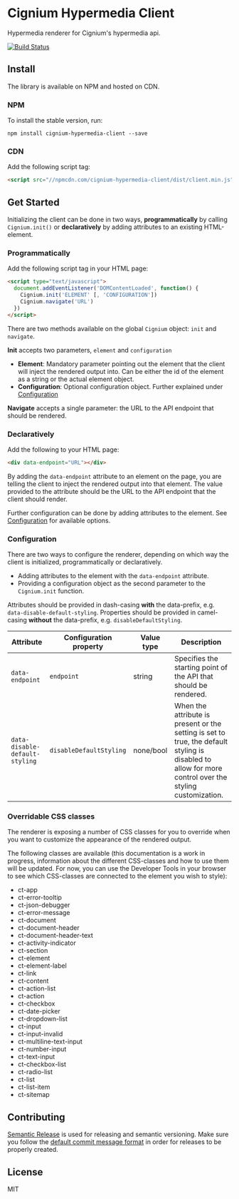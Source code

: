 # Cignium Hypermedia Client

Hypermedia renderer for Cignium's hypermedia api.

[![Build Status](https://travis-ci.org/cignium/hypermedia-client.svg)](https://travis-ci.org/cignium/hypermedia-client)

## Install

The library is available on NPM and hosted on CDN.

### NPM

To install the stable version, run:

```
npm install cignium-hypermedia-client --save
```

### CDN

Add the following script tag:

```html
<script src="//npmcdn.com/cignium-hypermedia-client/dist/client.min.js"></script>
```

## Get Started

Initializing the client can be done in two ways, **programmatically** by calling `Cignium.init()` 
or **declaratively** by adding attributes to an existing HTML-element.

### Programmatically
 
Add the following script tag in your HTML page:

```html
<script type="text/javascript">
  document.addEventListener('DOMContentLoaded', function() {
    Cignium.init('ELEMENT' [, 'CONFIGURATION'])
    Cignium.navigate('URL')
  })
</script>
```

There are two methods available on the global `Cignium` object: `init` and `navigate`.

**Init** accepts two parameters, `element` and `configuration`
 * **Element**: Mandatory parameter pointing out the element that the client will inject the rendered output into.
 Can be either the id of the element as a string or the actual element object.
 * **Configuration**: Optional configuration object. Further explained under [Configuration](#configuration)
 
**Navigate** accepts a single parameter: the URL to the API endpoint that should be rendered.

### Declaratively

Add the following to your HTML page:

```html
<div data-endpoint="URL"></div>
```

By adding the `data-endpoint` attribute to an element on the page, you are telling the client to inject the 
rendered output into that element. The value provided to the attribute should be the URL to the API endpoint 
that the client should render.

Further configuration can be done by adding attributes to the element. See [Configuration](#configuration) for 
available options.


### <a name="configuration"></a>Configuration

There are two ways to configure the renderer, 
depending on which way the client is initialized, programmatically or declaratively.
 * Adding attributes to the element with the `data-endpoint` attribute.
 * Providing a configuration object as the second parameter to the `Cignium.init` function.
 
Attributes should be provided in dash-casing **with** the data-prefix, e.g. `data-disable-default-styling`.
Properties should be provided in camel-casing **without** the data-prefix, e.g. `disableDefaultStyling`.

| Attribute  | Configuration property | Value type | Description |
| ---------- | ---------------------- | ---------- | ----------- | 
| `data-endpoint`  | `endpoint`  | string | Specifies the starting point of the API that should be rendered. |
| `data-disable-default-styling` | `disableDefaultStyling` | none/bool | When the attribute is present or the setting is set to true, the default styling is disabled to allow for more control over the styling customization. |

### Overridable CSS classes

The renderer is exposing a number of CSS classes for you to override when you want to customize 
the appearance of the rendered output.

The following classes are available (this documentation is a work in progress, 
information about the different CSS-classes and how to use them will be updated. For now, you can use the Developer Tools in your browser to see which CSS-classes are connected to the element you wish to style):
 * ct-app
 * ct-error-tooltip
 * ct-json-debugger
 * ct-error-message
 * ct-document
 * ct-document-header
 * ct-document-header-text
 * ct-activity-indicator
 * ct-section
 * ct-element
 * ct-element-label
 * ct-link
 * ct-content
 * ct-action-list
 * ct-action
 * ct-checkbox
 * ct-date-picker
 * ct-dropdown-list
 * ct-input
 * ct-input-invalid
 * ct-multiline-text-input
 * ct-number-input
 * ct-text-input
 * ct-checkbox-list
 * ct-radio-list
 * ct-list
 * ct-list-item
 * ct-sitemap

## Contributing

[Semantic Release](https://github.com/semantic-release/semantic-release) is used for releasing and semantic versioning. Make sure you follow the [default commit message format](https://github.com/semantic-release/semantic-release#default-commit-message-format) in order for releases to be properly created.

## License

MIT
